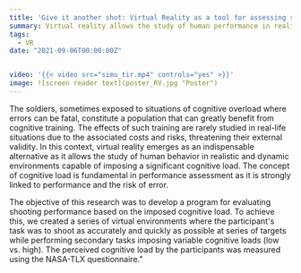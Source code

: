 ```yaml
---
title: 'Give it another shot: Virtual Reality as a tool for assessing shooting performance under varying cognitive loads.'
summary: Virtual reality allows the study of human performance in realistic and dynamic environments, where cognitive load can be manipulated.
tags:
  - VR
date: "2021-09-06T00:00:00Z"


video: '{{< video src="simu_tir.mp4" controls="yes" >}}'
image: ![screen reader text](poster_RV.jpg "Poster")
---
```


The soldiers, sometimes exposed to situations of cognitive overload where errors can be fatal, constitute a population that can greatly benefit from cognitive training. The effects of such training are rarely studied in real-life situations due to the associated costs and risks, threatening their external validity. In this context, virtual reality emerges as an indispensable alternative as it allows the study of human behavior in realistic and dynamic environments capable of imposing a significant cognitive load. The concept of cognitive load is fundamental in performance assessment as it is strongly linked to performance and the risk of error.

The objective of this research was to develop a program for evaluating shooting performance based on the imposed cognitive load. To achieve this, we created a series of virtual environments where the participant's task was to shoot as accurately and quickly as possible at series of targets while performing secondary tasks imposing variable cognitive loads (low vs. high). The perceived cognitive load by the participants was measured using the NASA-TLX questionnaire."